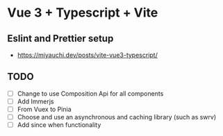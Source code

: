# Vue 3 + Typescript + Vite

## Eslint and Prettier setup
- https://miyauchi.dev/posts/vite-vue3-typescript/

## TODO
- [ ] Change to use Composition Api for all components
- [ ] Add Immerjs
- [ ] From Vuex to Pinia
- [ ] Choose and use an asynchronous and caching library (such as swrv)
- [ ] Add since when functionality
